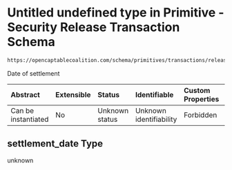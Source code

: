 # Untitled undefined type in Primitive - Security Release Transaction Schema

```txt
https://opencaptablecoalition.com/schema/primitives/transactions/release/base_release#/properties/settlement_date
```

Date of settlement

| Abstract            | Extensible | Status         | Identifiable            | Custom Properties | Additional Properties | Access Restrictions | Defined In                                                                                                              |
| :------------------ | :--------- | :------------- | :---------------------- | :---------------- | :-------------------- | :------------------ | :---------------------------------------------------------------------------------------------------------------------- |
| Can be instantiated | No         | Unknown status | Unknown identifiability | Forbidden         | Allowed               | none                | [BaseRelease.schema.json*](../../schema/primitives/transactions/release/BaseRelease.schema.json "open original schema") |

## settlement_date Type

unknown
